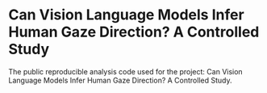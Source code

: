# Can Vision Language Models Infer Human Gaze Direction? A Controlled Study
The public reproducible analysis code used for the project: Can Vision Language Models Infer Human Gaze Direction? A Controlled Study.